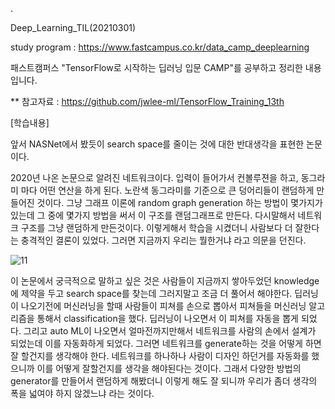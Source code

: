 .

Deep_Learning_TIL(20210301)

study program : https://www.fastcampus.co.kr/data_camp_deeplearning

패스트캠퍼스 "TensorFlow로 시작하는 딥러닝 입문 CAMP"를 공부하고 정리한 내용입니다.

** 참고자료 : https://github.com/jwlee-ml/TensorFlow_Training_13th

[학습내용]

앞서 NASNet에서 봤듯이 search space를 줄이는 것에 대한 반대생각을 표현한 논문이다.

2020년 나온 논문으로 알려진 네트워크이다. 입력이 들어가서 컨볼루젼을 하고, 동그라미 마다 어떤 연산을 하게 된다. 노란색 동그라미를 기준으로 큰 덩어리들이 랜덤하게 만들어진 것이다. 그냥 그래프 이론에 random graph generation 하는 방법이 몇가지가 있는데 그 중에 몇가지 방법을 써서 이 구조를 랜덤그래프로 만든다. 다시말해서 네트워크 구조를 그냥 랜덤하게 만든것이다. 이렇게해서 학습을 시켰더니 사람보다 더 잘한다는 충격적인 결론이 있었다. 그러면 지금까지 우리는 뭘한거냐 라고 의문을 던진다. 

![11](https://user-images.githubusercontent.com/41605276/109441030-78201f00-7a77-11eb-865b-84003f05efa4.PNG)

이 논문에서 궁극적으로 말하고 싶은 것은 사람들이 지금까지 쌓아두었던 knowledge에 제약을 두고 search space를 찾는데 그러지말고 조금 더 풀어서 해야한다. 딥러닝이 나오기전에 머신러닝을 할때 사람들이 피쳐를 손으로 뽑아서 피쳐들을 머신러닝 알고리즘을 통해서 classification을 했다. 딥러닝이 나오면서 이 피쳐를 자동을 뽑게 되었다. 그리고 auto ML이 나오면서 얼마전까지만해서 네트워크를 사람의 손에서 설계가 되었는데 이를 자동화하게 되었다. 그러면 네트워크를 generate하는 것을 어떻게 하면 잘 할건지를 생각해야 한다. 네트워크를 하나하나 사람이 디자인 하던거를 자동화를 했으니까 이를 어떻게 잘할건지를 생각을 해야된다는 것이다. 그래서 다양한 방법의 generator를 만들어서 랜덤하게 해봤더니 이렇게 해도 잘 되니까 우리가 좀더 생각의 폭을 넓여야 하지 않겠느냐 라는 것이다.